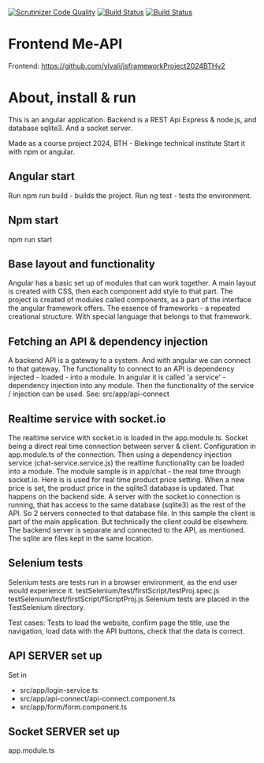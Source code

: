 [![Scrutinizer Code Quality](https://scrutinizer-ci.com/g/ylvali/jsframeworkProject2024BTHv2/badges/quality-score.png?b=main)](https://scrutinizer-ci.com/g/ylvali/jsframeworkProject2024BTHv2/?branch=main)
[![Build Status](https://scrutinizer-ci.com/g/ylvali/jsframeworkProject2024BTHv2/badges/build.png?b=main)](https://scrutinizer-ci.com/g/ylvali/jsframeworkProject2024BTHv2/build-status/main)
[![Build Status](https://app.travis-ci.com/ylvali/jsframeworkProject2024BTHv2.svg?token=zbGBcfgSpBchF7HShAt4&branch=main)](https://app.travis-ci.com/ylvali/jsframeworkProject2024BTHv2) 

# Frontend Me-API 
Frontend: 
https://github.com/ylvali/jsframeworkProject2024BTHv2


# About, install & run
This is an angular application.
Backend is a REST Api Express & node.js, and database sqlite3.
And a socket server.

Made as a course project 2024, BTH - Blekinge technical institute
Start it with npm or angular.
 
## Angular start
Run npm run build - builds the project. 
Run ng test       - tests the environment.

## Npm start
npm run start

## Base layout and functionality
Angular has a basic set up of modules that can work together. A main layout is created with CSS, 
then each component add style to that part. The project is created of modules called components, 
as a part of the interface the angular framework offers. The essence of frameworks - a repeated 
creational structure. With special language that belongs to that framework. 

## Fetching an API & dependency injection
A backend API is a gateway to a system. And with angular we can connect to that gateway. The functionality to connect to an API is dependency injected - loaded - into a module. 
In angular it is called 'a service' - dependency injection into any module. Then the functionality of the service / injection can be used.
See: src/app/api-connect 

## Realtime service with socket.io
The realtime service with socket.io is loaded in the app.module.ts. Socket being a direct real time connection between server & client.
Configuration in app.module.ts of the connection. Then using a dependency injection service (chat-service.service.js) the realtime functionality can be loaded into a module.
The module sample is in app/chat - the real time through socket.io. Here is is used for real time product price setting. 
When a new price is set, the product price in the sqlite3 database is updated. That happens on the backend side. A server with the socket.io connection is running,
that has access to the same database (sqlite3) as the rest of the API. So 2 servers connected to that database file. In this sample the client is part of the main application. But technically the client could be elsewhere. The backend server is separate and connected to the API, as mentioned. The sqlite are files kept in the same location. 

## Selenium tests
Selenium tests are tests run in a browser environment, as the end user would experience it.
testSelenium/test/firstScript/testProj.spec.js
testSelenium/test/firstScript/fScriptProj.js
Selenium tests are placed in the TestSelenium directory.

Test cases:
Tests to load the website,
confirm page the title,
use the navigation, 
load data with the API buttons,
check that the data is correct. 

## API SERVER set up 
Set in 
- src/app/login-service.ts
- src/app/api-connect/api-connect.component.ts
- src/app/form/form.component.ts

## Socket SERVER set up 
app.module.ts

<!-- # FROM THE ANGULAR DOCUMENTATION
## MyApp

This project was generated with [Angular CLI](https://github.com/angular/angular-cli) version 16.2.1.

### Development server

Run `ng serve` for a dev server. Navigate to `http://localhost:4200/`. The application will automatically reload if you change any of the source files.

### Code scaffolding

Run `ng generate component component-name` to generate a new component. You can also use `ng generate directive|pipe|service|class|guard|interface|enum|module`.

### Build

Run `ng build` to build the project. The build artifacts will be stored in the `dist/` directory.

### Running unit tests

Run `ng test` to execute the unit tests via [Karma](https://karma-runner.github.io).

### Running end-to-end tests

Run `ng e2e` to execute the end-to-end tests via a platform of your choice. To use this command, you need to first add a package that implements end-to-end testing capabilities.

### Further help

To get more help on the Angular CLI use `ng help` or go check out the [Angular CLI Overview and Command Reference](https://angular.io/cli) page. -->
